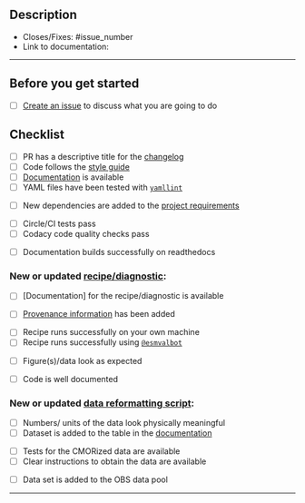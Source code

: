 <!--
    Thank you for contributing to our project!

    Please do not delete this text completely, but read the text below and keep
    items that seem relevant. If in doubt, just keep everything and add your
    own text at the top, a reviewer will update the checklist for you.

    While the checklist is intended to be filled in by the technical and scientific
    reviewers, it is the responsibility of the author of the pull request to make
    sure all items on it are properly implemented.
-->

## Description

<!--
    Describe the idea of your changes here to communicate why we should accept
    this pull request and what problem it solves.

    Before you start, please read our [contribution guidelines](https://docs.esmvaltool.org/en/latest/community/introduction.html).
-->

<!--
    Please fill in the GitHub issue that is closed by this pull request,
    e.g. Closes #1903
-->
- Closes/Fixes: #issue_number
- Link to documentation:

* * *

## Before you get started

<!--
    Please discuss your idea with the development team before getting started,
    to avoid disappointment or unnecessary work later. The way to do this is
    to open a new issue on GitHub.
-->

- [ ] [Create an issue](https://github.com/ESMValGroup/ESMValTool/issues) to discuss what you are going to do

## Checklist

- [ ] PR has a descriptive title for the [changelog](https://docs.esmvaltool.org/en/latest/changelog.html)
- [ ] Code follows the [style guide](https://docs.esmvaltool.org/en/latest/community/introduction.html#code-style)
- [ ] [Documentation](https://docs.esmvaltool.org/en/latest/community/introduction.html#documentation) is available
- [ ] YAML files have been tested with [`yamllint`](FIXME)

<!--
    Add any additional dependencies needed for the diagnostic script to setup.py,
    esmvaltool/install/R/r_requirements.txt or esmvaltool/install/Julia/Project.toml
    (depending on the language of your script) and also to package/meta.yaml for
    conda dependencies (includes Python and others, but not R/Julia). Also check
    that the license of the dependency you want to add and any of its dependencies
    are compatible with [Apache2.0](https://github.com/ESMValGroup/ESMValTool/blob/master/LICENSE).
-->
- [ ] New dependencies are added to the [project requirements](FIXME)

<!--
    Automated checks are run automatically when you add new commits to your PR.
    They appear at the bottom of the PR. Click on `Details` for more information
-->
- [ ] Circle/CI tests pass
- [ ] Codacy code quality checks pass
<!--
    The documentation can be seen by clicking on `Details`. Make sure the documentation is nicely formatted,
    and add the link to the top of this PR
-->
- [ ] Documentation builds successfully on readthedocs

### New or updated [recipe/diagnostic](https://docs.esmvaltool.org/en/latest/community/diagnostic.html):

<!-- Recipe documentation should be added to the `doc/sphinx/source/recipes` folder with a new entry in `index.rst` -->
- [ ] [Documentation] for the recipe/diagnostic is available
<!-- Make sure that no warnings related to provenance are generated when running the recipe -->
- [ ] [Provenance information](https://docs.esmvaltool.org/en/latest/community/diagnostic.html#recording-provenance) has been added
<!--
    The new/updated recipes/diagnostics clearly describes what the recipe does and how to use it
 -->
- [ ] Recipe runs successfully on your own machine
- [ ] Recipe runs successfully using [`@esmvalbot`](https://github.com/apps/esmvalbot)
<!--
    Make sure that the figures/data represent those expected from the literature and/or the paper that is reproduced by the recipe
-->
- [ ] Figure(s)/data look as expected
<!--
    Make sure that the code contains comments with references to formulas, figures, tables, etc. that are used from papers/online resources
-->
- [ ] Code is well documented

### New or updated [data reformatting script](https://docs.esmvaltool.org/en/latest/develop/dataset.html):

- [ ] Numbers/ units of the data look physically meaningful
- [ ] Dataset is added to the table in the [documentation](https://docs.esmvaltool.org/en/latest/input.html#supported-datasets)

<!--
     Add the test to recipes/example/recipe_check_obs.yml and run the recipe, to make sure the CMOR checks pass without errors
-->
- [ ] Tests for the CMORized data are available
- [ ] Clear instructions to obtain the data are available
<!--
    Tag @remi-kazeroni in this pull request, so that the new dataset can be added to the OBS data pool at DKRZ and synchronized with CEDA-Jasmin
-->
- [ ] Data set is added to the OBS data pool

* * *

<!--
If you need help with any of the items on the checklists above, please do not hesitate to ask by commenting in the issue or pull request.
-->
